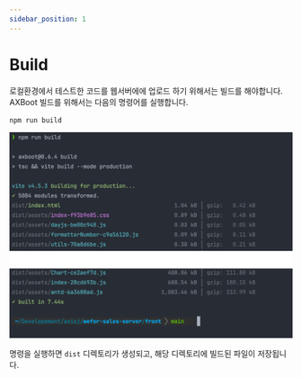 ```yaml
---
sidebar_position: 1
---
```


# Build
로컬환경에서 테스트한 코드를 웹서버에에 업로드 하기 위해서는 빌드를 해야합니다.
AXBoot 빌드를 위해서는 다음의 명령어를 실행합니다.
```shell
npm run build
```

![build-result.png](..%2Fimages%2Fbuild-result.png)

명령을 실행하면 `dist` 디렉토리가 생성되고, 해당 디렉토리에 빌드된 파일이 저장됩니다.

